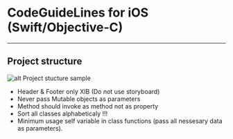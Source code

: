 # CodeGuideLines for iOS (Swift/Objective-C)
***
## Project structure

![alt Project stucture sample](https://raw.githubusercontent.com/ihsuropu/CodeGuideLines/Develop/Assets/ProjectStucture.png)

* Header & Footer only XIB (Do not use storyboard)
* Never pass Mutable objects as parameters
* Method should invoke as method not as property
* Sort all classes alphabeticaly !!!
* Minimum usage self variable in class functions (pass all nessesary data as parameters).
